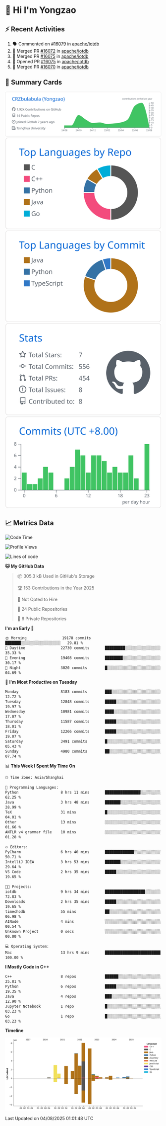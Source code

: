 # 👋 Hi I'm Yongzao

## ⚡ Recent Activities
<!--START_SECTION:activity-->
1. 🗣 Commented on [#16079](https://github.com/apache/iotdb/pull/16079#issuecomment-3146940482) in [apache/iotdb](https://github.com/apache/iotdb)
2. 🎉 Merged PR [#16072](https://github.com/apache/iotdb/pull/16072) in [apache/iotdb](https://github.com/apache/iotdb)
3. 🎉 Merged PR [#16075](https://github.com/apache/iotdb/pull/16075) in [apache/iotdb](https://github.com/apache/iotdb)
4. 💪 Opened PR [#16075](https://github.com/apache/iotdb/pull/16075) in [apache/iotdb](https://github.com/apache/iotdb)
5. 🎉 Merged PR [#16070](https://github.com/apache/iotdb/pull/16070) in [apache/iotdb](https://github.com/apache/iotdb)
<!--END_SECTION:activity-->

## 🎑 Summary Cards

[![](https://raw.githubusercontent.com/CRZbulabula/CRZbulabula/main/profile-summary-card-output/github/0-profile-details.svg)](https://github.com/vn7n24fzkq/github-profile-summary-cards)
[![](https://raw.githubusercontent.com/CRZbulabula/CRZbulabula/main/profile-summary-card-output/github/1-repos-per-language.svg)](https://github.com/vn7n24fzkq/github-profile-summary-cards) [![](https://raw.githubusercontent.com/CRZbulabula/CRZbulabula/main/profile-summary-card-output/github/2-most-commit-language.svg)](https://github.com/vn7n24fzkq/github-profile-summary-cards)
[![](https://raw.githubusercontent.com/CRZbulabula/CRZbulabula/main/profile-summary-card-output/github/3-stats.svg)](https://github.com/vn7n24fzkq/github-profile-summary-cards) [![](https://raw.githubusercontent.com/CRZbulabula/CRZbulabula/main/profile-summary-card-output/github/4-productive-time.svg)](https://github.com/vn7n24fzkq/github-profile-summary-cards)

## 📈 Metrics Data

<!--START_SECTION:waka-->
![Code Time](http://img.shields.io/badge/Code%20Time-1%2C103%20hrs%2058%20mins-blue)

![Profile Views](http://img.shields.io/badge/Profile%20Views-0-blue)

![Lines of code](https://img.shields.io/badge/From%20Hello%20World%20I%27ve%20Written-35.3%20million%20lines%20of%20code-blue)

**🐱 My GitHub Data** 

> 📦 305.3 kB Used in GitHub's Storage 
 > 
> 🏆 153 Contributions in the Year 2025
 > 
> 🚫 Not Opted to Hire
 > 
> 📜 24 Public Repositories 
 > 
> 🔑 6 Private Repositories 
 > 
**I'm an Early 🐤** 

```text
🌞 Morning                19178 commits       ███████░░░░░░░░░░░░░░░░░░   29.81 % 
🌆 Daytime                22730 commits       █████████░░░░░░░░░░░░░░░░   35.33 % 
🌃 Evening                19408 commits       ████████░░░░░░░░░░░░░░░░░   30.17 % 
🌙 Night                  3020 commits        █░░░░░░░░░░░░░░░░░░░░░░░░   04.69 % 
```
📅 **I'm Most Productive on Tuesday** 

```text
Monday                   8183 commits        ███░░░░░░░░░░░░░░░░░░░░░░   12.72 % 
Tuesday                  12848 commits       █████░░░░░░░░░░░░░░░░░░░░   19.97 % 
Wednesday                10981 commits       ████░░░░░░░░░░░░░░░░░░░░░   17.07 % 
Thursday                 11587 commits       █████░░░░░░░░░░░░░░░░░░░░   18.01 % 
Friday                   12266 commits       █████░░░░░░░░░░░░░░░░░░░░   19.07 % 
Saturday                 3491 commits        █░░░░░░░░░░░░░░░░░░░░░░░░   05.43 % 
Sunday                   4980 commits        ██░░░░░░░░░░░░░░░░░░░░░░░   07.74 % 
```


📊 **This Week I Spent My Time On** 

```text
🕑︎ Time Zone: Asia/Shanghai

💬 Programming Languages: 
Python                   8 hrs 11 mins       ████████████████░░░░░░░░░   62.25 % 
Java                     3 hrs 48 mins       ███████░░░░░░░░░░░░░░░░░░   28.99 % 
TeX                      31 mins             █░░░░░░░░░░░░░░░░░░░░░░░░   04.01 % 
Other                    13 mins             ░░░░░░░░░░░░░░░░░░░░░░░░░   01.66 % 
ANTLR v4 grammar file    10 mins             ░░░░░░░░░░░░░░░░░░░░░░░░░   01.28 % 

🔥 Editors: 
PyCharm                  6 hrs 40 mins       █████████████░░░░░░░░░░░░   50.71 % 
IntelliJ IDEA            3 hrs 53 mins       ███████░░░░░░░░░░░░░░░░░░   29.64 % 
VS Code                  2 hrs 35 mins       █████░░░░░░░░░░░░░░░░░░░░   19.65 % 

🐱‍💻 Projects: 
iotdb                    9 hrs 34 mins       ██████████████████░░░░░░░   72.83 % 
Downloads                2 hrs 35 mins       █████░░░░░░░░░░░░░░░░░░░░   19.65 % 
timechodb                55 mins             ██░░░░░░░░░░░░░░░░░░░░░░░   06.98 % 
AINode                   4 mins              ░░░░░░░░░░░░░░░░░░░░░░░░░   00.54 % 
Unknown Project          0 secs              ░░░░░░░░░░░░░░░░░░░░░░░░░   00.00 % 

💻 Operating System: 
Mac                      13 hrs 9 mins       █████████████████████████   100.00 % 
```

**I Mostly Code in C++** 

```text
C++                      8 repos             ██████░░░░░░░░░░░░░░░░░░░   25.81 % 
Python                   6 repos             █████░░░░░░░░░░░░░░░░░░░░   19.35 % 
Java                     4 repos             ███░░░░░░░░░░░░░░░░░░░░░░   12.90 % 
Jupyter Notebook         1 repo              █░░░░░░░░░░░░░░░░░░░░░░░░   03.23 % 
Go                       1 repo              █░░░░░░░░░░░░░░░░░░░░░░░░   03.23 % 
```



**Timeline**

![Lines of Code chart](https://raw.githubusercontent.com/CRZbulabula/CRZbulabula/main/assets/bar_graph.png)


 Last Updated on 04/08/2025 01:01:48 UTC
<!--END_SECTION:waka-->

